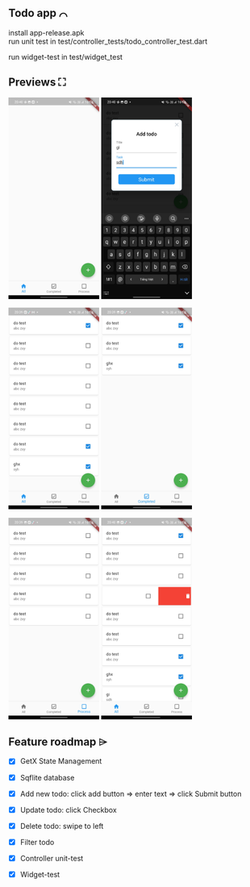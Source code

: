 ## Todo app ⌒
install app-release.apk
<br/>
run unit test in test/controller_tests/todo_controller_test.dart 
<br/>

run widget-test in test/widget_test

## Previews ⛶

<img src="screenshot/ss1.jpg" alt="screenshots"  height="400" width="180"> <img src="screenshot/ss2.jpg" alt="screenshots" height="400" width="180"> 

<img src="screenshot/ss3.jpg" alt="screenshots" height="400" width="180"> <img src="screenshot/ss4.jpg" alt="screenshots" height="400" width="180"> 

<img src="screenshot/ss5.jpg" alt="screenshots" height="400" width="180"> <img src="screenshot/ss6.jpg" alt="screenshots" height="400" width="180"> 



## Feature roadmap ⌲
* [x] GetX State Management
* [x] Sqflite database
* [x] Add new todo: click add button => enter text => click Submit button
* [x] Update todo: click Checkbox 
* [x] Delete todo: swipe to left
* [x] Filter todo
* [x] Controller unit-test
* [x] Widget-test





